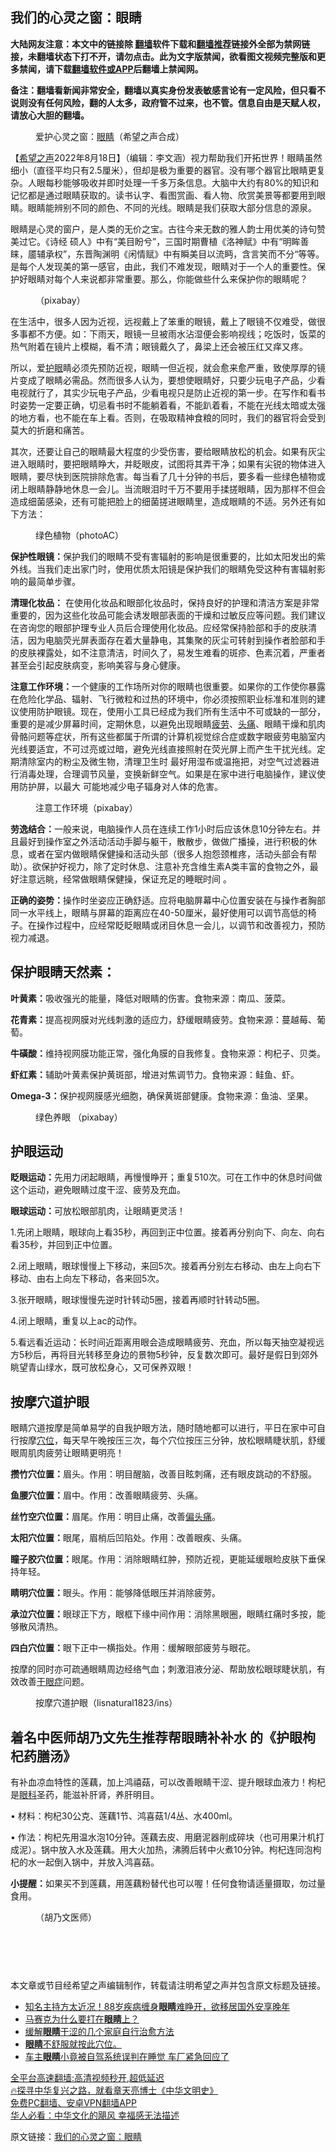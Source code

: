  <!-- 面包屑导航 --> <h2>我们的心灵之窗：眼睛</h2> <p class="notice"><b>大陆网友注意：本文中的链接除 <a href="https://github.com/bannedbook/fanqiang" >翻墙</a>软件下载和<a href="https://github.com/killgcd/justmysocks/blob/master/README.md">翻墙推荐</a>链接外全部为禁网链接，未翻墙状态下打不开，请勿点击。此为文字版禁闻，欲看图文视频完整版和更多禁闻，请下载<a href="https://github.com/bannedbook/fanqiang">翻墙软件或APP</a>后翻墙上禁闻网。</p><p>备注：翻墙看新闻非常安全，翻墙以真实身份发表敏感言论有一定风险，但只看不说则没有任何风险，翻的人太多，政府管不过来，也不管。信息自由是天赋人权，请放心大胆的翻墙。</b></p>  <div class="entry"> <figure><figcaption>爱护心灵之窗：<a href="https://www.bannedbook.org/bnews/tag/%e7%9c%bc%e7%9d%9b/" class="st_tag internal_tag" rel="tag" title="标签 眼睛 下的日志">眼睛</a>（希望之声合成）</figcaption></figure> <p>【<span class='wp_keywordlink_affiliate'><a href="https://www.soundofhope.org" title="希望之声" target="_blank">希望之声</a></span>2022年8月18日】（编辑：李文涵）视力帮助我们开拓世界！眼睛虽然细小（直径平均只有2.5厘米），但却是极为重要的器官。没有哪个器官比眼睛更复杂。人眼每秒能够吸收并即时处理一千多万条信息。大脑中大约有80%的知识和记忆都是通过眼睛获取的。读书认字、看图赏画、看人物、欣赏美景等都要用到眼睛。眼睛能辨别不同的颜色、不同的光线。眼睛是我们获取大部分信息的源泉。</p> <p>眼睛是心灵的窗户，是人类的无价之宝。古往今来无数的雅人韵士用优美的诗句赞美过它。《诗经 硕人》中有“美目盼兮”，三国时期曹植《洛神赋》中有“明眸善睐，靥辅承权”，东晋陶渊明《闲情赋》中有瞬美目以流眄，含言笑而不分“等等。是每个人发现美的第一感官，由此，我们不难发现，眼睛对于一个人的重要性。保护好眼睛对每个人来说都非常重要。那么，你能做些什么来保护你的眼睛呢？</p> <figure><figcaption>（pixabay）</figcaption></figure> <p>在生活中，很多人因为近视，远视戴上了笨重的眼镜，戴上了眼镜不仅难受，做很多事都不方便。如：下雨天，眼镜一旦被雨水沾湿便会影响视线；吃饭时，饭菜的热气附着在镜片上模糊，看不清；眼镜戴久了，鼻梁上还会被压红又痒又疼。</p> <p>所以，爱<a href="https://www.bannedbook.org/bnews/tag/%E6%8A%A4%E7%9C%BC/" class="st_tag internal_tag" rel="tag" title="标签 护眼 下的日志">护眼</a>睛必须先预防近视，眼睛一但近视，就会愈来愈严重，致使厚厚的镜片变成了眼睛必需品。然而很多人认为，要想使眼睛好，只要少玩电子产品，少看电视就行了，其实少玩电子产品，少看电视只是防止近视的第一步。在写作和看书时姿势一定要正确，切忌看书时不能躺着看，不能趴着看，不能在光线太暗或太强的地方看，也不能在车上看。否则，在吸取精神食粮的同时，我们的器官将会受到莫大的折磨和痛苦。</p> <p>其次，还要让自己的眼睛最大程度的少受伤害，要给眼睛放松的机会。如果有灰尘进入眼睛时，要把眼睛睁大，并眨眼皮，试图将其弄干净；如果有尖锐的物体进入眼睛，要尽快到医院排除危害。每当看了几十分钟的书后，要多看一些绿色植物或闭上眼睛静静地休息一会儿。当流眼泪时千万不要用手揉搓眼睛，因为那样不但会造成细菌感染，还有可能把脸上的细菌搓进眼睛里，造成眼睛的不适。另外还有如下方法：</p> <figure><figcaption>绿色植物（photoAC）</figcaption></figure> <p><strong>保护性眼镜：</strong>保护我们的眼睛不受有害辐射的影响是很重要的，比如太阳发出的紫外线。当我们走出家门时，使用优质太阳镜是保护我们的眼睛免受这种有害辐射影响的最简单步骤。</p> <p><strong>清理化妆品：</strong> 在使用化妆品和眼部化妆品时，保持良好的护理和清洁方案是非常重要的，因为这些化妆品可能会诱发眼部表面的干燥和过敏反应等问题。我们建议在咨询您的眼部护理专业人员后合理使用化妆品。应经常保持脸部和手的皮肤清洁，因为电脑荧光屏表面存在着大量静电，其集聚的灰尘可转射到操作者脸部和手的皮肤裸露处，如不注意清洁，时间久了，易发生难看的斑疹、色素沉着，严重者甚至会引起皮肤病变，影响美容与身心健康。</p> <p><strong>注意工作环境：</strong>一个健康的工作场所对你的眼睛也很重要。如果你的工作使你暴露在危险化学品、辐射、飞行微粒和过热的环境中，你必须按照职业标准和准则的建议使用防护眼镜。现在，使用小工具已经成为我们所有生活中不可或缺的一部分，重要的是减少屏幕时间，定期休息，以避免出现眼睛<a href="https://www.bannedbook.org/bnews/tag/%E7%96%B2%E5%8A%B3/" class="st_tag internal_tag" rel="tag" title="标签 疲劳 下的日志">疲劳</a>、<a href="https://www.bannedbook.org/bnews/tag/%e5%a4%b4%e7%97%9b/" class="st_tag internal_tag" rel="tag" title="标签 头痛 下的日志">头痛</a>、眼睛干燥和肌肉骨骼问题等症状，所有这些都属于所谓的计算机视觉综合症或数字眼疲劳电脑室内光线要适宜，不可过亮或过暗，避免光线直接照射在荧光屏上而产生干扰光线。定期清除室内的粉尘及微生物，清理卫生时 最好用湿布或温拖把，对空气过滤器进行消毒处理，合理调节风量，变换新鲜空气。如果是在家中进行电脑操作，建议使用防护屏，以最大 可能地减少电子辐身对人体的危害。</p> <figure><figcaption>注意工作环境（pixabay）</figcaption></figure> <p><strong>劳逸结合：</strong>一般来说，电脑操作人员在连续工作1小时后应该休息10分钟左右。并且最好到操作室之外活动活动手脚与躯干，散散步，做做广播操，进行积极的休息，或者在室内做眼睛保健操和活动头部（很多人抱怨颈椎疼，活动头部会有帮助）。欲保护好视力，除了定时休息、注意补充含维生素A类丰富的食物之外，最好注意远眺，经常做眼睛保健操，保证充足的睡眠时间 。</p>  <p><strong>正确的姿势：</strong>操作时坐姿应正确舒适。应将电脑屏幕中心位置安装在与操作者胸部同一水平线上，眼睛与屏幕的距离应在40-50厘米，最好使用可以调节高低的椅子。在操作过程中，应经常眨眨眼睛或闭目休息一会儿，以调节和改善视力，预防视力减退。</p> <h2>保护眼睛天然素：</h2> <p><strong>叶黄素：</strong>吸收强光的能量，降低对眼睛的伤害。食物来源：南瓜、菠菜。</p> <p><strong>花青素：</strong>提高视网膜对光线刺激的适应力，舒缓眼睛疲劳。食物来源：蔓越莓、葡萄。</p> <p><strong>牛磺酸：</strong>维持视网膜功能正常，强化角膜的自我修复。食物来源：枸杞子、贝类。</p> <p><strong>虾红素：</strong>辅助叶黄素保护黄斑部，增进对焦调节力。食物来源：鲑鱼、虾。</p> <p><strong>Omega-3：</strong>保护视网膜感光细胞，确保黄斑部健康。食物来源：鱼油、坚果。</p> <figure><figcaption>绿色养眼 （pixabay）</figcaption></figure> <h2><strong>护眼运动</strong></h2> <p><strong>眨眼运动：</strong>先用力闭起眼睛，再慢慢睁开；重复510次。可在工作中的休息时间做这个运动，避免眼睛过度干涩、疲劳及充血。</p> <p><strong>眼球运动：</strong>可放松眼部肌肉，让眼睛更灵活！</p> <p>1.先闭上眼睛，眼球向上看35秒，再回到正中位置。接着再分别向下、向左、向右看35秒，并回到正中位置。</p>  <p>2.闭上眼睛，眼球慢慢上下移动，来回5次。接着再分别左右移动、由左上向右下移动、由右上向左下移动，各来回5次。</p> <p>3.张开眼睛，眼球慢慢先逆时针转动5圈，接着再顺时针转动5圈。</p> <p>4.闭上眼睛，重复以上ac的动作。</p> <p>5.看远看近运动：长时间近距离用眼会造成眼睛疲劳、充血，所以每天抽空凝视远方5秒后，再将目光转移至身边的景物5秒钟，反复数次即可。最好是假日到郊外眺望青山绿水，既可放松身心，又可保养双眼！</p> <h2>按摩穴道护眼</h2> <p>眼睛穴道按摩是简单易学的自我护眼方法，随时随地都可以进行，平日在家中可自行按摩<a href="https://www.bannedbook.org/bnews/tag/%e7%a9%b4%e4%bd%8d/" class="st_tag internal_tag" rel="tag" title="标签 穴位 下的日志">穴位</a>，每天早午晚按压三次，每个穴位按压三分钟，放松眼睛睫状肌，舒缓眼周肌肉疲劳让眼睛更明亮！</p> <p><strong>攒竹穴位置：</strong>眉头。作用：明目醒脑，改善目眩刺痛，还有眼皮跳动的不舒服。</p> <p><strong>鱼腰穴位置：</strong>眉中。作用：改善眼睛疲劳、头痛。</p> <p><strong>丝竹空穴位置：</strong>眉尾。作用：明目止痛，改善<a href="https://www.bannedbook.org/bnews/tag/%e5%81%8f%e5%a4%b4%e7%97%9b/" class="st_tag internal_tag" rel="tag" title="标签 偏头痛 下的日志">偏头痛</a>。</p> <p><strong>太阳穴位置：</strong>眼尾，眉梢后凹陷处。作用：改善眼疾、头痛。</p>  <p><strong>瞳子胶穴位置：</strong>眼尾。作用：消除眼睛红肿，预防近视，更能延缓眼睑皮肤下垂保持年轻。</p> <p><strong>睛明穴位置：</strong>眼头。作用：能够降低眼压并消除疲劳。</p> <p><strong>承泣穴位置：</strong>眼球正下方，眼框下缘中间作用：消除黑眼圈，眼睛红痛时多按，能够散风清热。</p> <p><strong>四白穴位置：</strong>眼下正中一横指处。作用：缓解眼部疲劳与眼花。</p> <p>按摩的同时亦可疏通眼睛周边经络气血；刺激泪液分泌、帮助放松眼球睫状肌，有效改善<a href="https://www.bannedbook.org/bnews/tag/%E5%B9%B2%E7%9C%BC%E7%97%87/" class="st_tag internal_tag" rel="tag" title="标签 干眼症 下的日志">干眼症</a>问题。</p> <figure><figcaption>按摩穴道护眼（lisnatural1823/ins）</figcaption></figure> <h2>着名中医师胡乃文先生推荐帮眼睛补补水 的《护眼枸杞药膳汤》</h2> <p>有补血凉血特性的莲藕，加上鸿禧菇，可以改善眼睛干涩、提升眼球血液力！枸杞是<a href="https://www.bannedbook.org/bnews/tag/%e7%9c%bc%e7%a7%91/" class="st_tag internal_tag" rel="tag" title="标签 眼科 下的日志">眼科</a>圣药，能滋补肝肾，养肝明目。</p> <p>• 材料：枸杞30公克、莲藕1节、鸿喜菇1/4丛、水400ml。</p> <p>• 作法：枸杞先用温水泡10分钟。莲藕去皮、用磨泥器削成碎块（也可用果汁机打成泥）。锅中放入水及莲藕。用大火加热，沸腾后转中火煮10分钟。枸杞连同泡枸杞的水一起倒入锅中，并放入鸿喜菇。</p> <p><strong>小提醒：</strong>如果买不到莲藕，用莲藕粉替代也可以喔！任何食物请适量摄取，勿过量食用。</p>  <figure><figcaption>（胡乃文医师）<br /> &nbsp;</figcaption></figure> <h2> </h2> <p>本文章或节目经希望之声编辑制作，转载请注明希望之声并包含原文标题及链接。 </p> <div id="taboola-mid-1"></div>  <ul class='op-related-articles' title='相关阅读'> <li><a href='https://www.bannedbook.org/bnews/yule/20220816/1772103.html' target='_blank'>知名主持方太近况！88岁疾病缠身<b>眼睛</b>难睁开，欲移居国外安享晚年</a></li> <li><a href='https://www.bannedbook.org/bnews/lifebaike/20220814/1771468.html' target='_blank'>马赛克为什么要打在<b>眼睛</b>上？</a></li> <li><a href='https://www.bannedbook.org/bnews/comments/20220813/1770851.html' target='_blank'>缓解<b>眼睛</b>干涩的几个家庭自行治愈方法</a></li> <li><a href='https://www.bannedbook.org/bnews/bannedvideo/20220730/1765180.html' target='_blank'><b>眼睛</b>不舒服就按此穴位。</a></li> <li><a href='https://www.bannedbook.org/bnews/cnnews/20220728/1763855.html' target='_blank'>车主<b>眼睛</b>小竟被自驾系统误判在睡觉 车厂紧急回应了</a></li> </ul> <p class="texttj"> <a href="https://github.com/bannedbook/fanqiang/wiki/V2ray%E6%9C%BA%E5%9C%BA" target="_blank">全平台高速翻墙:高清视频秒开,超低延迟</a><br/> <a href="https://www.bannedbook.org/bnews/comments/20220808/1768773.html" target="_blank">🔥探寻中华复兴之路，就看章天亮博士《中华文明史》</a><br/> <a href="https://github.com/bannedbook/fanqiang/wiki/%E7%A6%81%E9%97%BB%E7%BD%91%E5%AE%89%E5%8D%93%E7%BF%BB%E5%A2%99%E6%96%B0%E9%97%BBAPP" target="_blank">免费PC翻墙、安卓VPN翻墙APP</a><br/> <a href="https://www.bannedbook.org/bnews/comments/20220220/1694796.html" target="_blank">华人必看：中华文化的飓风 幸福感无法描述</a> </p><p>原文链接：<a class="src_link"  href="https://www.soundofhope.org/post/645800" target="_blank">我们的心灵之窗：眼睛</a></p><a name='sharetosocial'></a>  <div style="margin-bottom:5px;padding-bottom:5px;clear:both"> <div id="archive-pix-1" class="banner-ads"> <!-- AuctionX Display platform tag START --> <div id="27602x728x90x621x_ADSLOT1" clicktrack="%%CLICK_URL_ESC%%"></div>  <!-- AuctionX Display platform tag END --> </div> <div id="archive-pix-2" class="banner-ads"> <!-- AuctionX Display platform tag START --> <div id="27556x300x250x621x_ADSLOT1" clicktrack="%%CLICK_URL_ESC%%" style="margin:0 auto;text-align:center"></div>  <!-- AuctionX Display platform tag END --> </div> </div>  <div id="archive-pix-1" class="banner-ads"> <!-- AuctionX Display platform tag START --> <div id="27603x728x90x621x_ADSLOT1" clicktrack="%%CLICK_URL_ESC%%"></div>  <!-- AuctionX Display platform tag END --> </div> </div><!--END ENTRY--> 